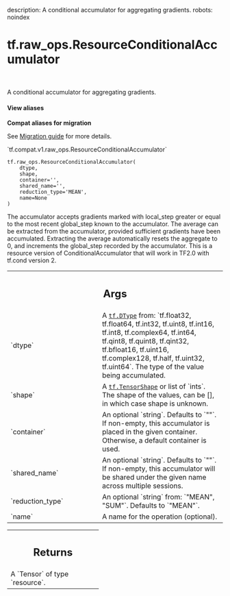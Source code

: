 description: A conditional accumulator for aggregating gradients.
robots: noindex

# tf.raw_ops.ResourceConditionalAccumulator

<!-- Insert buttons and diff -->

<table class="tfo-notebook-buttons tfo-api nocontent" align="left">

</table>



A conditional accumulator for aggregating gradients.

<section class="expandable">
  <h4 class="showalways">View aliases</h4>
  <p>
<b>Compat aliases for migration</b>
<p>See
<a href="https://www.tensorflow.org/guide/migrate">Migration guide</a> for
more details.</p>
<p>`tf.compat.v1.raw_ops.ResourceConditionalAccumulator`</p>
</p>
</section>

<pre class="devsite-click-to-copy prettyprint lang-py tfo-signature-link">
<code>tf.raw_ops.ResourceConditionalAccumulator(
    dtype,
    shape,
    container=&#x27;&#x27;,
    shared_name=&#x27;&#x27;,
    reduction_type=&#x27;MEAN&#x27;,
    name=None
)
</code></pre>



<!-- Placeholder for "Used in" -->

The accumulator accepts gradients marked with local_step greater or
equal to the most recent global_step known to the accumulator. The
average can be extracted from the accumulator, provided sufficient
gradients have been accumulated. Extracting the average automatically
resets the aggregate to 0, and increments the global_step recorded by
the accumulator.
This is a resource version of ConditionalAccumulator that will work in TF2.0
with tf.cond version 2.

<!-- Tabular view -->
 <table class="responsive fixed orange">
<colgroup><col width="214px"><col></colgroup>
<tr><th colspan="2"><h2 class="add-link">Args</h2></th></tr>

<tr>
<td>
`dtype`
</td>
<td>
A <a href="../../tf/dtypes/DType.md"><code>tf.DType</code></a> from: `tf.float32, tf.float64, tf.int32, tf.uint8, tf.int16, tf.int8, tf.complex64, tf.int64, tf.qint8, tf.quint8, tf.qint32, tf.bfloat16, tf.uint16, tf.complex128, tf.half, tf.uint32, tf.uint64`.
The type of the value being accumulated.
</td>
</tr><tr>
<td>
`shape`
</td>
<td>
A <a href="../../tf/TensorShape.md"><code>tf.TensorShape</code></a> or list of `ints`.
The shape of the values, can be [], in which case shape is unknown.
</td>
</tr><tr>
<td>
`container`
</td>
<td>
An optional `string`. Defaults to `""`.
If non-empty, this accumulator is placed in the given container.
Otherwise, a default container is used.
</td>
</tr><tr>
<td>
`shared_name`
</td>
<td>
An optional `string`. Defaults to `""`.
If non-empty, this accumulator will be shared under the
given name across multiple sessions.
</td>
</tr><tr>
<td>
`reduction_type`
</td>
<td>
An optional `string` from: `"MEAN", "SUM"`. Defaults to `"MEAN"`.
</td>
</tr><tr>
<td>
`name`
</td>
<td>
A name for the operation (optional).
</td>
</tr>
</table>



<!-- Tabular view -->
 <table class="responsive fixed orange">
<colgroup><col width="214px"><col></colgroup>
<tr><th colspan="2"><h2 class="add-link">Returns</h2></th></tr>
<tr class="alt">
<td colspan="2">
A `Tensor` of type `resource`.
</td>
</tr>

</table>

